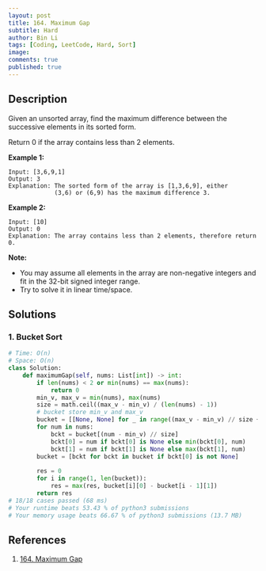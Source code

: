 ```yaml
---
layout: post
title: 164. Maximum Gap
subtitle: Hard
author: Bin Li
tags: [Coding, LeetCode, Hard, Sort]
image: 
comments: true
published: true
---
```


## Description

Given an unsorted array, find the maximum difference between the successive elements in its sorted form.

Return 0 if the array contains less than 2 elements.

**Example 1:**

```
Input: [3,6,9,1]
Output: 3
Explanation: The sorted form of the array is [1,3,6,9], either
             (3,6) or (6,9) has the maximum difference 3.
```

**Example 2:**

```
Input: [10]
Output: 0
Explanation: The array contains less than 2 elements, therefore return 0.
```

**Note:**

- You may assume all elements in the array are non-negative integers and fit in the 32-bit signed integer range.
- Try to solve it in linear time/space.


## Solutions
### 1. Bucket Sort

```python
# Time: O(n)
# Space: O(n)
class Solution:
    def maximumGap(self, nums: List[int]) -> int:
        if len(nums) < 2 or min(nums) == max(nums):
            return 0
        min_v, max_v = min(nums), max(nums)
        size = math.ceil((max_v - min_v) / (len(nums) - 1))
        # bucket store min_v and max_v
        bucket = [[None, None] for _ in range((max_v - min_v) // size + 1)]
        for num in nums:
            bckt = bucket[(num - min_v) // size]
            bckt[0] = num if bckt[0] is None else min(bckt[0], num)
            bckt[1] = num if bckt[1] is None else max(bckt[1], num)
        bucket = [bckt for bckt in bucket if bckt[0] is not None]
        
        res = 0
        for i in range(1, len(bucket)):
            res = max(res, bucket[i][0] - bucket[i - 1][1])
        return res
# 18/18 cases passed (68 ms)
# Your runtime beats 53.43 % of python3 submissions
# Your memory usage beats 66.67 % of python3 submissions (13.7 MB)
```

## References
1. [164. Maximum Gap](https://leetcode.com/problems/maximum-gap/)